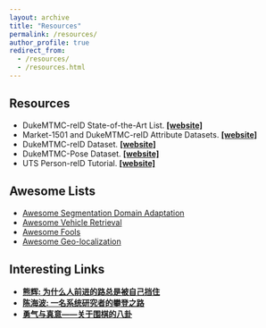 ```yaml
---
layout: archive
title: "Resources"
permalink: /resources/
author_profile: true
redirect_from: 
  - /resources/
  - /resources.html
---
```

## Resources

- DukeMTMC-reID State-of-the-Art List.  <strong><a href="https://github.com/layumi/Person_reID_baseline_pytorch/tree/master/leaderboard"> [website]</a></strong> 
- Market-1501 and DukeMTMC-reID Attribute Datasets.  <strong><a href="https://vana77.github.io"> [website]</a></strong> 
- DukeMTMC-reID Dataset.  <strong><a href="https://github.com/layumi/Duke_evaluation"> [website]</a></strong> 
- DukeMTMC-Pose Dataset.  <strong><a href="https://github.com/layumi/DukeMTMC-Pose"> [website]</a></strong> 
- UTS Person-reID Tutorial.  <strong><a href="https://github.com/layumi/Person_reID_baseline_pytorch/tree/master/tutorial"> [website]</a></strong> 

## Awesome Lists
- [Awesome Segmentation Domain Adaptation](https://github.com/layumi/Seg-Uncertainty/tree/master/awesome-SegDA)
- [Awesome Vehicle Retrieval](https://github.com/layumi/Vehicle_reID-Collection)
- [Awesome Fools](https://github.com/layumi/Awesome-Fools)
- [Awesome Geo-localization](https://github.com/layumi/University1652-Baseline/tree/master/State-of-the-art)

## Interesting Links
-  <strong><a href="https://www.evernote.com/shard/s150/sh/3de79ff0-5778-417c-9bcb-6c0111a26694/29958003bb71992667ce3f42fd4ca875"> 熊辉: 为什么人前进的路总是被自己挡住 </a></strong> 
-  <strong><a href="https://prof.ict.ac.cn/lugang/readings/%E4%B8%80%E5%90%8D%E7%B3%BB%E7%BB%9F%E7%A0%94%E7%A9%B6%E8%80%85%E7%9A%84%E6%94%80%E7%99%BB%E4%B9%8B%E8%B7%AF.pdf">陈海波: 一名系统研究者的攀登之路</a></strong> 
-  <strong><a href="https://www.douban.com/note/218498393/">勇气与真意——关于围棋的八卦</a></strong>

